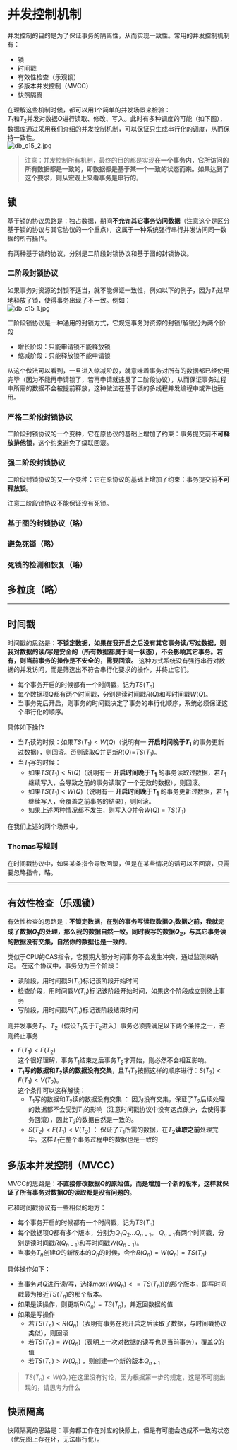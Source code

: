 # 并发控制机制
并发控制的目的是为了保证事务的隔离性，从而实现一致性。常用的并发控制机制有：
* 锁
* 时间戳
* 有效性检查（乐观锁）
* 多版本并发控制（MVCC）
* 快照隔离


在理解这些机制时候，都可以用1个简单的并发场景来检验：    
$T_1$和$T_2$并发对数据$Q$进行读取、修改、写入。此时有多种调度的可能（如下图），数据库通过采用我们介绍的并发控制机制，可以保证只生成串行化的调度，从而保持一致性。  
![db_c15_2.jpg](/imgs/db_c15_2.jpg)

> 注意：并发控制所有机制，最终的目的都是实现**在一个事务内，它所访问的所有数据都是一致的，即数据都是基于某一个一致的状态而来。如果达到了这个要求，则从宏观上来看事务是串行的**。


## 锁
基于锁的协议思路是：独占数据，期间**不允许其它事务访问数据**（注意这个是区分基于锁的协议与其它协议的一个重点），这属于一种系统强行串行并发访问同一数据的所有操作。  

有两种基于锁的协议，分别是二阶段封锁协议和基于图的封锁协议。

### 二阶段封锁协议
如果事务对资源的封锁不适当，就不能保证一致性，例如以下的例子，因为$T_1$过早地释放了锁，使得事务出现了不一致。例如：  
![db_c15_1.jpg](/imgs/db_c15_1.jpg)

二阶段锁协议是一种通用的封锁方式，它规定事务对资源的封锁/解锁分为两个阶段  

* 增长阶段：只能申请锁不能释放锁
* 缩减阶段：只能释放锁不能申请锁  

从这个做法可以看到，一旦进入缩减阶段，就意味着事务对所有的数据都已经使用完毕（因为不能再申请锁了，若再申请就违反了二阶段协议），从而保证事务过程中所需的数据不会被提前释放，这种做法在基于锁的多线程并发编程中或许也适用。

### 严格二阶段封锁协议
二阶段封锁协议的一个变种，它在原协议的基础上增加了约束：事务提交前**不可释放排他锁**，这个约束避免了级联回滚。

### 强二阶段封锁协议
二阶段封锁协议的又一个变种：它在原协议的基础上增加了约束：事务提交前**不可释放锁**。

注意二阶段锁协议不能保证没有死锁。

### 基于图的封锁协议（略）
### 避免死锁（略）
### 死锁的检测和恢复（略）
## 多粒度（略）


---

## 时间戳

时间戳的思路是：**不锁定数据，如果在我开启之后没有其它事务读/写过数据，则我对数据的读/写是安全的（所有数据都属于同一状态），不会影响其它事务。若有，则当前事务的操作是不安全的，需要回滚。**  这种方式系统没有强行串行对数据的并发访问，而是筛选出不符合串行化要求的操作，并终止它们。

* 每个事务开启的时候都有一个时间戳，记为$TS(T_n)$
* 每个数据项Q都有两个时间戳，分别是读时间戳$R(Q)$和写时间戳$W(Q)$。
* 当事务先后开启，则事务的时间戳决定了事务的串行化顺序，系统必须保证这个串行化的顺序。

具体如下操作  

* 当$T_1$读的时候：如果$TS(T_1)<W(Q)$（说明有一 **开启时间晚于$T_1$** 的事务更新过数据），则回滚。否则读取$Q$并更新$R(Q)$=$TS(T_1)$。
* 当$T_1$写的时候：
    * 如果$TS(T_1)<R(Q)$（说明有一 **开启时间晚于$T_1$** 的事务读取过数据，若$T_1$继续写入，会导致之前的事务读取了一个无效的数据），则回滚。
    * 如果$TS(T_1)<W(Q)$（说明有一 **开启时间晚于$T_1$** 的事务更新过数据，若$T_1$继续写入，会覆盖之前事务的结果），则回滚。
    * 如果上述两种情况都不发生，则写入$Q$并令$W(Q)$ = $TS(T_1)$

在我们上述的两个场景中，



### Thomas写规则  

在时间戳协议中，如果某条指令导致回滚，但是在某些情况的话可以不回滚，只需要忽略指令，略。

---
## 有效性检查（乐观锁）

有效性检查的思路是：**不锁定数据，在别的事务写读取数据$Q_1$数据之前，我就完成了数据$Q_1$的处理，那么我的数据自然一致。同时我写的数据$Q_2$，与其它事务读的数据没有交集，自然你的数据也是一致的**。

类似于CPU的CAS指令，它预期大部分时间事务不会发生冲突，通过监测来确定。
在这个协议中，事务分为三个阶段：
* 读阶段，用时间戳$S(T_n)$标记该阶段开始时间
* 检查阶段，用时间戳$V(T_n)$标记该阶段开始时间，如果这个阶段成立则终止事务
* 写阶段，用时间戳$F(T_n)$标记该阶段结束时间

则并发事务$T_1、T_2$（假设$T_1$先于$T_2$进入）事务必须要满足以下两个条件之一，否则终止事务
* $F(T_1) < F(T_2)$  
    这个很好理解，事务$T_1$结束之后事务$T_2$才开始，则必然不会相互影响。
* **$T_1$写的数据和$T_2$读的数据没有交集**，且$T_1 T_2$按照这样的顺序进行：$S(T_2) < F(T_1) < V(T_2)$。   
    这个条件可以这样解读：
    * $T_1$写的数据和$T_2$读的数据没有交集 ： 因为没有交集，保证了$T_2$后续处理的数据都不会受到$T_1$的影响（注意时间戳协议中没有这点保护，会使得事务回滚），因此$T_2$的数据自然是一致的。
    * $S(T_2) < F(T_1) < V(T_2)$ ： 保证了$T_1$所需的数据，在$T_2$**读取之前**处理完毕。这样$T_1$在整个事务过程中的数据也是一致的
  
## 多版本并发控制（MVCC）
MVCC的思路是：**不直接修改数据$Q$的原始值，而是增加一个新的版本，这样就保证了所有事务对数据$Q$的读取都是没有问题的**。  

它和时间戳协议有一些相似的地方：

* 每个事务开启的时候都有一个时间戳，记为$TS(T_n)$
* 每个数据项$Q$都有多个版本，分别为$Q_1 Q_2 ... Q_{n-1}$。 $Q_{n-1}$有两个时间戳，分别是读时间戳$R(Q_{n-1})$和写时间戳$W(Q_{n-1})$。
* 当事务$T_n$创建$Q$的新版本的$Q_n$的时候，会令$R(Q_n)=W(Q_n) = TS(T_n)$

具体操作如下：
* 当事务对$Q$进行读/写，选择$max\{W(Q_n)<=TS(T_n)\}$的那个版本，即写时间戳最为接近$TS(T_n)$的那个版本。
* 如果是读操作，则更新$R(Q_n) = TS(T_n)$，并返回数据的值
* 如果是写操作
    * 若$TS(T_n) < R(Q_n)$（表明有事务在我开启之后读取了数据，与时间戳协议类似），则回滚
    * 若$TS(T_n) = W(Q_n)$（表明上一次对数据的读写也是当前事务），覆盖$Q$的值
    * 若$TS(T_n) > W(Q_n)$ ，则创建一个新的版本$Q_{n+1}$
>$TS(T_n) < W(Q_n)$在这里没有讨论，因为根据第一步的规定，这是不可能出现的，请思考为什么

## 快照隔离
快照隔离的思路是：事务都工作在对应的快照上，但是有可能会造成不一致的状态（优先图上存在环，无法串行化）。  